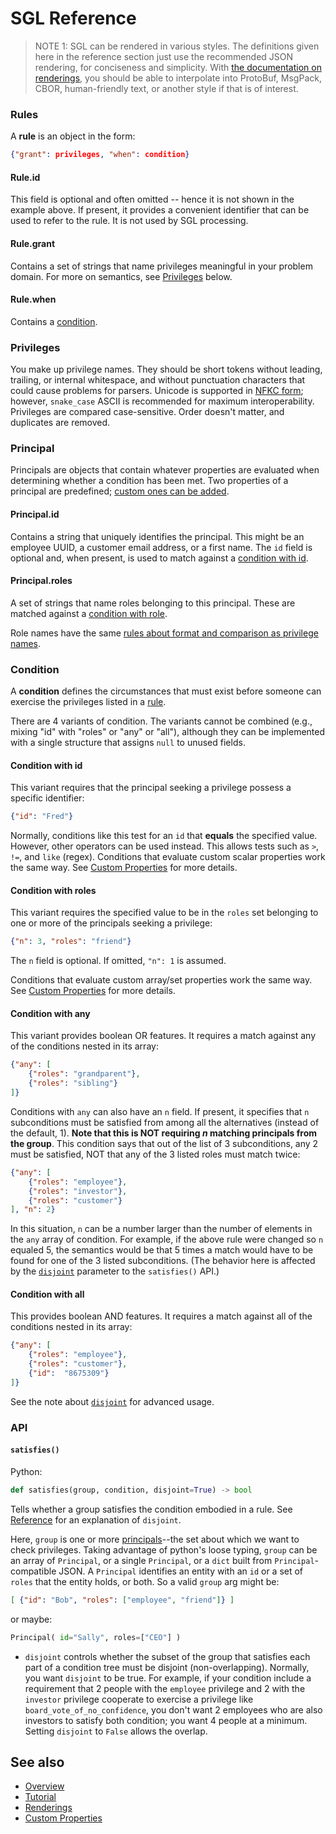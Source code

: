 # SGL Reference

>NOTE 1: SGL can be rendered in various styles. The definitions given
here in the reference section just use the recommended JSON rendering,
for conciseness and simplicity. With [the documentation on renderings](
https://dhh1128.github.io/sgl/docs/renderings.html), you should be able
to interpolate into ProtoBuf, MsgPack, CBOR, human-friendly text, or
another style if that is of interest.

### Rules
A __rule__ is an object in the form:

```JSON
{"grant": privileges, "when": condition}
```

#### Rule.id
This field is optional and often omitted -- hence it is not shown in the
example above. If present, it provides a convenient identifier that can
be used to refer to the rule. It is not used by SGL processing.

#### Rule.grant
Contains a set of strings that name privileges meaningful in your
problem domain. For more on semantics, see [Privileges](#privileges)
below.

#### Rule.when
Contains a [condition](#condition).
 
### Privileges
You make up privilege names. They should be short tokens without leading,
trailing, or internal whitespace, and without punctuation characters
that could cause problems for parsers. Unicode is supported in [NFKC
form](https://unicode.org/reports/tr15/); however, `snake_case` ASCII is
recommended for maximum interoperability. Privileges are compared
case-sensitive. Order doesn't matter, and duplicates are removed.

### Principal

Principals are objects that contain whatever properties are evaluated
when determining whether a condition has been met. Two properties of
a principal are predefined; [custom ones can be added](
custom-properties.md).

#### Principal.id
Contains a string that uniquely identifies the principal. This might be
an employee UUID, a customer email address, or a first name. The `id`
field is optional and, when present, is used to match against a [
condition with id](#condition-with-id).

#### Principal.roles
A set of strings that name roles belonging to this principal.
These are matched against a [condition with role](#condition-with-roles).

Role names have the same [rules about format and comparison as privilege
names](#privileges).

### Condition
A __condition__ defines the circumstances that must exist before someone
can exercise the privileges listed in a [rule]( #rules).

There are 4 variants of condition. The variants cannot be combined (e.g.,
mixing "id" with "roles" or "any" or "all"), although they can be
implemented with a single structure that assigns `null` to unused fields.

#### Condition with id
This variant requires that the principal seeking a privilege possess a
specific identifier:
 
```JSON
{"id": "Fred"}
```

Normally, conditions like this test for an `id` that __equals__ the
specified value. However, other operators can be used instead. This
allows tests such as `>`, `!=`, and `like` (regex). Conditions that
evaluate custom scalar properties work the same way. See [Custom
Properties](custom-properties.md) for more details. 
    
#### Condition with roles
This variant requires the specified value to be in the `roles` set
belonging to one or more of the principals seeking a privilege:
 
```JSON
{"n": 3, "roles": "friend"}
```

The `n` field is optional. If omitted, `"n": 1` is assumed.

Conditions that evaluate custom array/set properties work the same way.
See [Custom Properties](custom-properties.md) for more details. 
    
#### Condition with any
This variant provides boolean OR features. It requires a match against
any of the conditions nested in its array:

```JSON
{"any": [
    {"roles": "grandparent"},
    {"roles": "sibling"}
]}
```

Conditions with `any` can also have an `n` field. If present, it specifies
that `n` subconditions must be satisfied from among all the alternatives
(instead of the default, 1). __Note that this is NOT requiring *n*
matching principals from the group__. This condition says that out of
the list of 3 subconditions, any 2 must be satisfied, NOT that any of the
3 listed roles must match twice:
    
```JSON
{"any": [
    {"roles": "employee"},
    {"roles": "investor"},
    {"roles": "customer"}
], "n": 2}
```

In this situation, `n` can be a number larger than the number of elements
in the `any` array of condition. For example, if the above rule were
changed so `n` equaled 5, the semantics would be that 5 times a match
would have to be found for one of the 3 listed subconditions. (The behavior
here is affected by the [`disjoint`](#disjoint) parameter to the 
`satisfies()` API.)

#### Condition with all
This provides boolean AND features. It requires a match against all of
the conditions nested in its array:

```JSON
{"any": [
    {"roles": "employee"},
    {"roles": "customer"},
    {"id":  "8675309"}
]}
```

See the note about [`disjoint`](#disjoint) for advanced usage.

### API

#### `satisfies()`

Python:

```python
def satisfies(group, condition, disjoint=True) -> bool  
```

Tells whether a group satisfies the condition embodied in a rule.
See [Reference](reference.md#satisfies) for an explanation of `disjoint`.

Here, `group` is one or more [principals](#principal)--the set about
which we want to check privileges. Taking advantage of python's loose
typing, `group` can be an array of `Principal`, or a single `Principal`,
or a `dict` built from `Principal`-compatible JSON. A `Principal`
identifies an entity with an `id` or a set of `roles` that the entity
holds, or both. So a valid `group` arg might be:

```JSON
[ {"id": "Bob", "roles": ["employee", "friend"]} ]
```

or maybe:

```python
Principal( id="Sally", roles=["CEO"] )
```
[disjoing]: #disjoint

* `disjoint` controls whether the subset of the group that satisfies
each part of a condition tree must be disjoint (non-overlapping). Normally,
you want `disjoint` to be true. For example, if your condition include
a requirement that 2 people with the `employee` privilege and 2 with
the `investor` privilege cooperate to exercise a privilege like
`board_vote_of_no_confidence`, you don't want 2 employees who are also
investors to satisfy both condition; you want 4 people at a minimum.
Setting `disjoint` to `False` allows the overlap.

## See also
* [Overview](../README.md)
* [Tutorial](tutorial.md)
* [Renderings](renderings.md)
* [Custom Properties](custom-properties.md)